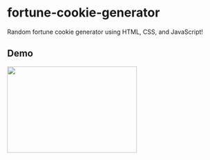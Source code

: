 # fortune-cookie-generator

Random fortune cookie generator using HTML, CSS, and JavaScript!

## Demo
<img width="300" height="200" src="![Fortunecookiedemo](https://github.com/user-attachments/assets/12ef3b96-9273-439d-9b26-c7a76c0d4fdb)"/>
